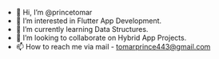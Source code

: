 - 👋 Hi, I’m @princetomar
- 👀 I’m interested in Flutter App Development.
- 🌱 I’m currently learning Data Structures.
- 💞️ I’m looking to collaborate on Hybrid App Projects.
- 📫 How to reach me via mail - tomarprince443@gmail.com

<!---
princetomar/princetomar is a ✨ special ✨ repository because its `README.md` (this file) appears on your GitHub profile.
You can click the Preview link to take a look at your changes.
--->
